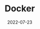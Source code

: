 ---
date: 2022-07-23
title: Docker
layout: default
tags:
  - docker
  - containers
  - cheatsheet
  - basics
icon: package
---